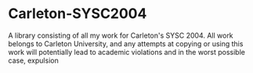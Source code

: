 # Carleton-SYSC2004
A library consisting of all my work for Carleton's SYSC 2004. All work belongs to Carleton University, and any attempts at copying or using this work will potentially lead to academic violations and in the worst possible case, expulsion
